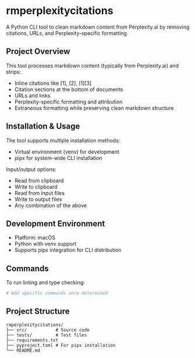 # rmperplexitycitations

A Python CLI tool to clean markdown content from Perplexity.ai by removing citations, URLs, and Perplexity-specific formatting.

## Project Overview

This tool processes markdown content (typically from Perplexity.ai) and strips:
- Inline citations like [1], [2], [1][3]
- Citation sections at the bottom of documents
- URLs and links
- Perplexity-specific formatting and attribution
- Extraneous formatting while preserving clean markdown structure

## Installation & Usage

The tool supports multiple installation methods:
- Virtual environment (venv) for development
- pipx for system-wide CLI installation

Input/output options:
- Read from clipboard
- Write to clipboard  
- Read from input files
- Write to output files
- Any combination of the above

## Development Environment

- Platform: macOS
- Python with venv support
- Supports pipx integration for CLI distribution

## Commands

To run linting and type checking:
```bash
# Add specific commands once determined
```

## Project Structure

```
rmperplexitycitations/
├── src/           # Source code
├── tests/         # Test files
├── requirements.txt
├── pyproject.toml # For pipx installation
└── README.md
```